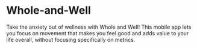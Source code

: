 # Whole-and-Well
Take the anxiety out of wellness with Whole and Well! This mobile app lets you focus on movement that makes you feel good and adds value to your life overall, without focusing specifically on metrics.
